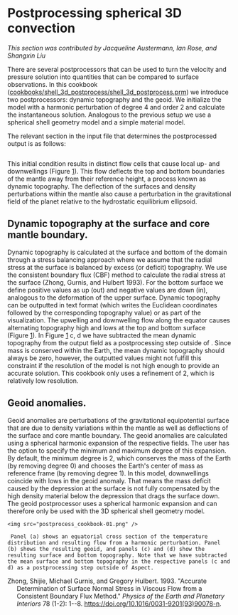 # Postprocessing spherical 3D convection

*This section was contributed by Jacqueline Austermann, Ian Rose, and Shangxin
Liu*

There are several postprocessors that can be used to turn the velocity and
pressure solution into quantities that can be compared to surface
observations. In this cookbook
([cookbooks/shell_3d_postprocess/shell_3d_postprocess.prm](https://www.github.com/geodynamics/aspect/blob/main/cookbooks/shell_3d_postprocess/shell_3d_postprocess.prm)) we introduce two
postprocessors: dynamic topography and the geoid. We initialize the model with
a harmonic perturbation of degree 4 and order 2 and calculate the
instantaneous solution. Analogous to the previous setup we use a spherical
shell geometry model and a simple material model.

The relevant section in the input file that determines the postprocessed
output is as follows:

``` prmfile
```

This initial condition results in distinct flow cells that cause local up- and
downwellings (Figure&nbsp;[1]). This flow deflects the top and bottom
boundaries of the mantle away from their reference height, a process known as
dynamic topography. The deflection of the surfaces and density perturbations
within the mantle also cause a perturbation in the gravitational field of the
planet relative to the hydrostatic equilibrium ellipsoid.

## Dynamic topography at the surface and core mantle boundary.

Dynamic topography is calculated at the surface and bottom of the domain
through a stress balancing approach where we assume that the radial stress at
the surface is balanced by excess (or deficit) topography. We use the
consistent boundary flux (CBF) method to calculate the radial stress at the
surface (Zhong, Gurnis, and Hulbert 1993). For the bottom surface we define
positive values as up (out) and negative values are down (in), analogous to
the deformation of the upper surface. Dynamic topography can be outputted in
text format (which writes the Euclidean coordinates followed by the
corresponding topography value) or as part of the visualization. The upwelling
and downwelling flow along the equator causes alternating topography high and
lows at the top and bottom surface (Figure&nbsp;[1]). In Figure&nbsp;[1]
c, d we have subtracted the mean dynamic topography from the output field as a
postprocessing step outside of . Since mass is conserved within the Earth, the
mean dynamic topography should always be zero, however, the outputted values
might not fulfill this constraint if the resolution of the model is not high
enough to provide an accurate solution. This cookbook only uses a refinement
of 2, which is relatively low resolution.

## Geoid anomalies.

Geoid anomalies are perturbations of the gravitational equipotential surface
that are due to density variations within the mantle as well as deflections of
the surface and core mantle boundary. The geoid anomalies are calculated using
a spherical harmonic expansion of the respective fields. The user has the
option to specify the minimum and maximum degree of this expansion. By
default, the minimum degree is 2, which conserves the mass of the Earth (by
removing degree 0) and chooses the Earth's center of mass as reference
frame (by removing degree 1). In this model, downwellings coincide with lows
in the geoid anomaly. That means the mass deficit caused by the depression at
the surface is not fully compensated by the high density material below the
depression that drags the surface down. The geoid postprocessor uses a
spherical harmonic expansion and can therefore only be used with the 3D
spherical shell geometry model.

```{figure-md} fig:pp
<img src="postprocess_cookbook-01.png" />

 Panel (a) shows an equatorial cross section of the temperature distribution and resulting flow from a harmonic perturbation. Panel (b) shows the resulting geoid, and panels (c) and (d) show the resulting surface and bottom topography. Note that we have subtracted the mean surface and bottom topography in the respective panels (c and d) as a postprocessing step outside of Aspect.
```

<div id="refs" class="references csl-bib-body hanging-indent">

<div id="ref-ZGH93" class="csl-entry">

Zhong, Shijie, Michael Gurnis, and Gregory Hulbert. 1993. "Accurate
Determination of Surface Normal Stress in Viscous Flow from a Consistent
Boundary Flux Method." *Physics of the Earth and Planetary Interiors* 78
(1-2): 1--8. <https://doi.org/10.1016/0031-9201(93)90078-n>.

</div>

</div>

  [cookbooks/shell_3d_postprocess/shell_3d_postprocess.prm]: cookbooks/shell_3d_postprocess/shell_3d_postprocess.prm
  [1]: #fig:pp
